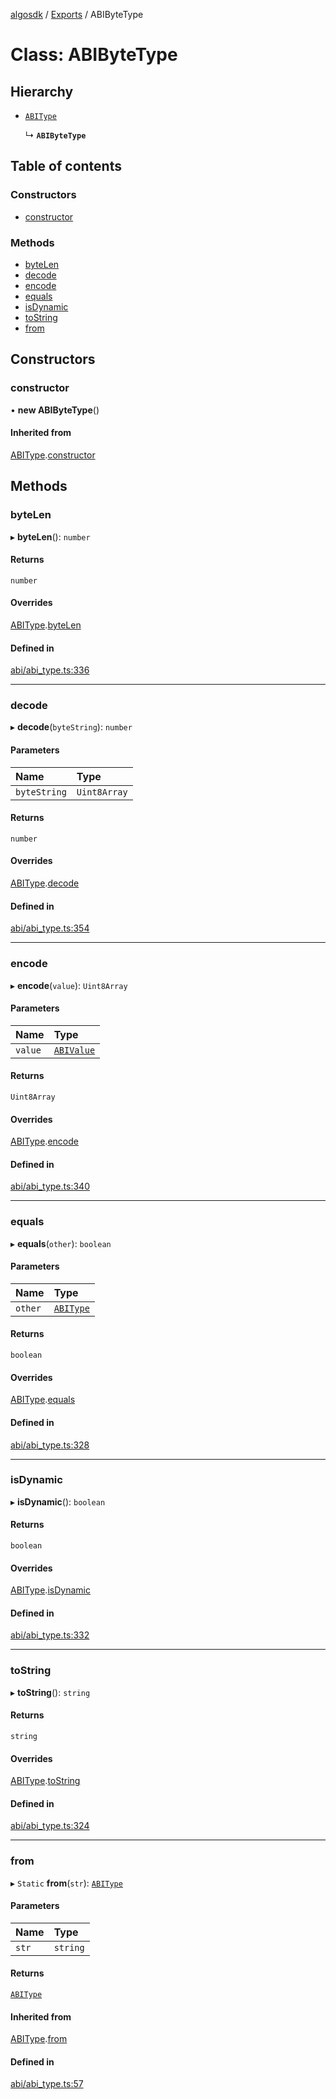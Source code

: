 [algosdk](../README.md) / [Exports](../modules.md) / ABIByteType

# Class: ABIByteType

## Hierarchy

- [`ABIType`](ABIType.md)

  ↳ **`ABIByteType`**

## Table of contents

### Constructors

- [constructor](ABIByteType.md#constructor)

### Methods

- [byteLen](ABIByteType.md#bytelen)
- [decode](ABIByteType.md#decode)
- [encode](ABIByteType.md#encode)
- [equals](ABIByteType.md#equals)
- [isDynamic](ABIByteType.md#isdynamic)
- [toString](ABIByteType.md#tostring)
- [from](ABIByteType.md#from)

## Constructors

### constructor

• **new ABIByteType**()

#### Inherited from

[ABIType](ABIType.md).[constructor](ABIType.md#constructor)

## Methods

### byteLen

▸ **byteLen**(): `number`

#### Returns

`number`

#### Overrides

[ABIType](ABIType.md).[byteLen](ABIType.md#bytelen)

#### Defined in

[abi/abi_type.ts:336](https://github.com/algorand/js-algorand-sdk/blob/13a5d73/src/abi/abi_type.ts#L336)

___

### decode

▸ **decode**(`byteString`): `number`

#### Parameters

| Name | Type |
| :------ | :------ |
| `byteString` | `Uint8Array` |

#### Returns

`number`

#### Overrides

[ABIType](ABIType.md).[decode](ABIType.md#decode)

#### Defined in

[abi/abi_type.ts:354](https://github.com/algorand/js-algorand-sdk/blob/13a5d73/src/abi/abi_type.ts#L354)

___

### encode

▸ **encode**(`value`): `Uint8Array`

#### Parameters

| Name | Type |
| :------ | :------ |
| `value` | [`ABIValue`](../modules.md#abivalue) |

#### Returns

`Uint8Array`

#### Overrides

[ABIType](ABIType.md).[encode](ABIType.md#encode)

#### Defined in

[abi/abi_type.ts:340](https://github.com/algorand/js-algorand-sdk/blob/13a5d73/src/abi/abi_type.ts#L340)

___

### equals

▸ **equals**(`other`): `boolean`

#### Parameters

| Name | Type |
| :------ | :------ |
| `other` | [`ABIType`](ABIType.md) |

#### Returns

`boolean`

#### Overrides

[ABIType](ABIType.md).[equals](ABIType.md#equals)

#### Defined in

[abi/abi_type.ts:328](https://github.com/algorand/js-algorand-sdk/blob/13a5d73/src/abi/abi_type.ts#L328)

___

### isDynamic

▸ **isDynamic**(): `boolean`

#### Returns

`boolean`

#### Overrides

[ABIType](ABIType.md).[isDynamic](ABIType.md#isdynamic)

#### Defined in

[abi/abi_type.ts:332](https://github.com/algorand/js-algorand-sdk/blob/13a5d73/src/abi/abi_type.ts#L332)

___

### toString

▸ **toString**(): `string`

#### Returns

`string`

#### Overrides

[ABIType](ABIType.md).[toString](ABIType.md#tostring)

#### Defined in

[abi/abi_type.ts:324](https://github.com/algorand/js-algorand-sdk/blob/13a5d73/src/abi/abi_type.ts#L324)

___

### from

▸ `Static` **from**(`str`): [`ABIType`](ABIType.md)

#### Parameters

| Name | Type |
| :------ | :------ |
| `str` | `string` |

#### Returns

[`ABIType`](ABIType.md)

#### Inherited from

[ABIType](ABIType.md).[from](ABIType.md#from)

#### Defined in

[abi/abi_type.ts:57](https://github.com/algorand/js-algorand-sdk/blob/13a5d73/src/abi/abi_type.ts#L57)
